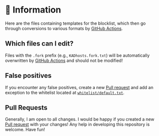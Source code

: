 # 📝 Information
Here are the files containing templates for the blocklist, which then go through conversions to various formats by [GitHub Actions](https://github.com/sefinek/Sefinek-Blocklist-Collection/tree/main/.github/workflows).

## Which files can I edit?
Files with the `.fork` prefix (e.g., `KADhosts.fork.txt`) will be automatically overwritten by [GitHub Actions](https://github.com/sefinek/Sefinek-Blocklist-Collection/tree/main/.github/workflows) and should not be modified!

## False positives
If you encounter any false positives, create a new [Pull request](https://github.com/sefinek/Sefinek-Blocklist-Collection/pulls) and add an exception to the whitelist located at [`whitelist/default.txt`](https://github.com/sefinek/Sefinek-Blocklist-Collection/blob/main/whitelist/default.txt).

## Pull Requests
Generally, I am open to all changes. I would be happy if you created a new [Pull request](https://github.com/sefinek/Sefinek-Blocklist-Collection/pulls) with your changes! Any help in developing this repository is welcome. Have fun!
